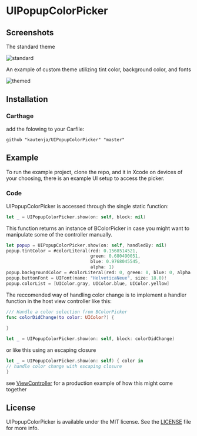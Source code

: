 # UIPopupColorPicker

## Screenshots

The standard theme

![standard][]

An example of custom theme utilizing tint color, background color, and fonts

![themed][]

[standard]: https://user-images.githubusercontent.com/2184469/28428261-78c0d20a-6d3e-11e7-8bbb-538066ae9696.PNG
[themed]: https://user-images.githubusercontent.com/2184469/28428266-7b990cae-6d3e-11e7-98b2-dddc01dc55d1.PNG

## Installation

### Carthage

add the folowing to your Carfile:

```
github "kautenja/UIPopupColorPicker" "master"
```

## Example

To run the example project, clone the repo, and it in Xcode on devices of your choosing, there is an example UI
setup to access the picker.

### Code

UIPopupColorPicker is accessed through the single static function:

```swift
let _ = UIPopupColorPicker.show(on: self, block: nil)
```

This function returns an instance of BColorPicker in case you might want to
manipulate some of the controller manually.

```swift
let popup = UIPopupColorPicker.show(on: self, handledBy: nil)
popup.tintColor = #colorLiteral(red: 0.1568514521, 
                                green: 0.680490051, 
                                blue: 0.9768045545, 
                                alpha: 1)
popup.backgroundColor = #colorLiteral(red: 0, green: 0, blue: 0, alpha: 1)
popup.buttonFont = UIFont(name: "HelveticaNeue", size: 18.0)!
popup.colorList = [UIColor.gray, UIColor.blue, UIColor.yellow]
```

The reccomended way of handling color change is to implement a handler function
in the host view controller like this:

```swift
/// Handle a color selection from BColorPicker
func colorDidChange(to color: UIColor?) {
    
}

let _ = UIPopupColorPicker.show(on: self, block: colorDidChange)
```

or like this using an escaping closure

```swift
let _ = UIPopupColorPicker.show(on: self) { color in
// handle color change with escaping closure
}
```

see [ViewController](Example/PopupColorPicker/UIPopupColorPicker/ViewController.swift) for a production 
example of how this might come together


## License

UIPopupColorPicker is available under the MIT license. See the [LICENSE](./LICENSE) file for more 
info.
